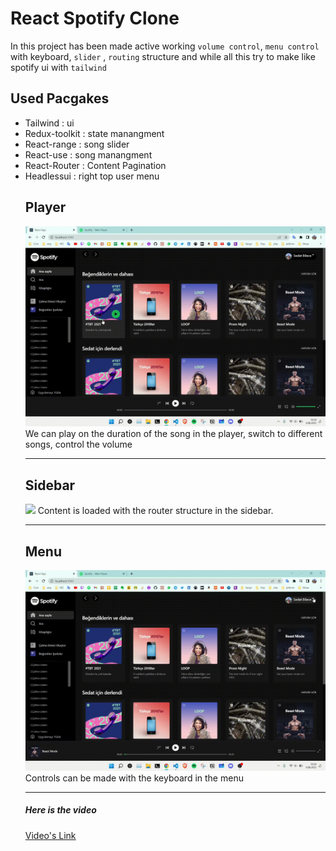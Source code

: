 # React Spotify Clone

In this project  has been made active working `volume control`, `menu control`  with keyboard, `slider` , `routing`  structure and while all this try to  make like spotify ui with `tailwind`

## Used Pacgakes
<ul>  
    <li>
           Tailwind : ui
    </li>
    <li>
           Redux-toolkit : state manangment
    </li>
    <li>
           React-range : song slider
    </li>
    <li>
           React-use : song manangment
    </li>
    <li>
           React-Router : Content Pagination
    </li>
    <li>
           Headlessui : right top user menu
    </li>

    
    

## Player

<img src='./Docs/player.gif'>
We can play on the duration of the song in the player, switch to different songs, control the volume
<hr>

##  Sidebar 
<img src='./Docs/router.gif'>
Content is loaded with the router structure in the sidebar.
 <hr>   

 ##  Menu 

<img src='./Docs/menu.gif'>
Controls can be made with the keyboard in the menu
 <hr> 

##### Here is the video

[Video's Link](https://drive.google.com/file/d/16OpUrzV6XMgCO_-K37UzF5mnImwfdmmw/view?usp=sharing)
   
</ul>